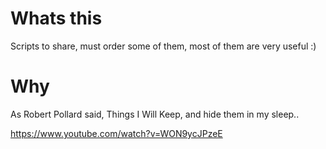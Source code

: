 # Whats this
Scripts to share, must order some of them, most of them are very useful :)

# Why
As Robert Pollard said, Things I Will Keep, and hide them in my sleep..

https://www.youtube.com/watch?v=WON9ycJPzeE


